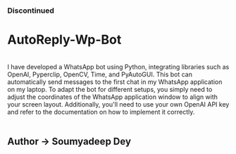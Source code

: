 ### Discontinued
# AutoReply-Wp-Bot
<br>
I have developed a WhatsApp bot using Python, integrating libraries such as OpenAI, Pyperclip, OpenCV, Time, and PyAutoGUI. This bot can automatically send messages to the first chat in my WhatsApp application on my laptop. To adapt the bot for different setups, you simply need to adjust the coordinates of the WhatsApp application window to align with your screen layout. Additionally, you'll need to use your own OpenAI API key and refer to the documentation on how to implement it correctly.
<br>
<br>
<h2>Author -> Soumyadeep Dey</h2>
